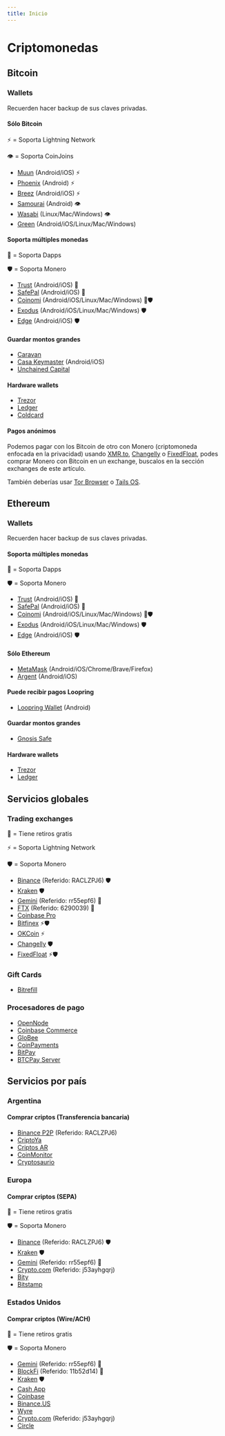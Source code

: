 ```yaml
---
title: Inicio
---
```


# Criptomonedas

## Bitcoin

### Wallets

Recuerden hacer backup de sus claves privadas.

#### Sólo Bitcoin

⚡ = Soporta Lightning Network

👁 = Soporta CoinJoins

- [Muun](https://muun.com/) (Android/iOS) ⚡
- [Phoenix](https://phoenix.acinq.co/) (Android) ⚡
- [Breez](https://breez.technology/) (Android/iOS) ⚡
- [Samourai](https://samouraiwallet.com/) (Android) 👁
- [Wasabi](https://www.wasabiwallet.io/) (Linux/Mac/Windows) 👁
- [Green](https://blockstream.com/green/) (Android/iOS/Linux/Mac/Windows)

#### Soporta múltiples monedas

📱 = Soporta Dapps

🛡️ = Soporta Monero

- [Trust](https://trustwallet.com/) (Android/iOS) 📱
- [SafePal](https://www.safepal.io/download) (Android/iOS) 📱
- [Coinomi](https://www.coinomi.com/) (Android/iOS/Linux/Mac/Windows) 📱🛡️
- [Exodus](https://www.exodus.io/) (Android/iOS/Linux/Mac/Windows) 🛡️
- [Edge](https://edge.app/) (Android/iOS) 🛡️

#### Guardar montos grandes

- [Caravan](https://unchained-capital.github.io/caravan)
- [Casa Keymaster](https://keys.casa/keymaster/) (Android/iOS)
- [Unchained Capital](https://unchained-capital.com/vaults/)

#### Hardware wallets

- [Trezor](https://trezor.io/)
- [Ledger](https://www.ledger.com/)
- [Coldcard](https://coldcardwallet.com/)

#### Pagos anónimos

Podemos pagar con los Bitcoin de otro con Monero (criptomoneda enfocada en la privacidad) usando [XMR.to](https://xmr.to/), [Changelly](https://changelly.com/) o [FixedFloat](https://fixedfloat.com/), podes comprar Monero con Bitcoin en un exchange, buscalos en la sección exchanges de este artículo.

También deberías usar [Tor Browser](https://www.torproject.org/) o [Tails OS](https://tails.boum.org/).

## Ethereum

### Wallets

Recuerden hacer backup de sus claves privadas.

#### Soporta múltiples monedas

📱 = Soporta Dapps

🛡️ = Soporta Monero

- [Trust](https://trustwallet.com/) (Android/iOS) 📱
- [SafePal](https://www.safepal.io/download) (Android/iOS) 📱
- [Coinomi](https://www.coinomi.com/) (Android/iOS/Linux/Mac/Windows) 📱🛡️
- [Exodus](https://www.exodus.io/) (Android/iOS/Linux/Mac/Windows) 🛡️
- [Edge](https://edge.app/) (Android/iOS) 🛡️

#### Sólo Ethereum

- [MetaMask](https://metamask.io/) (Android/iOS/Chrome/Brave/Firefox)
- [Argent](https://www.argent.xyz/) (Android/iOS)

#### Puede recibir pagos Loopring

- [Loopring Wallet](https://loopring.io/) (Android)

#### Guardar montos grandes

- [Gnosis Safe](https://gnosis-safe.io/)

#### Hardware wallets

- [Trezor](https://trezor.io/)
- [Ledger](https://www.ledger.com/)

## Servicios globales

### Trading exchanges

🤑 = Tiene retiros gratis

⚡ = Soporta Lightning Network

🛡️ = Soporta Monero

- [Binance](https://www.binance.com/en/register?ref=RACLZPJ6) (Referido: RACLZPJ6) 🛡️
- [Kraken](https://www.kraken.com/) 🛡️
- [Gemini](https://gemini.com/share/rr55epf6) (Referido: rr55epf6) 🤑
- [FTX](https://ftx.com/#a=6290039) (Referido: 6290039) 🤑
- [Coinbase Pro](https://pro.coinbase.com/)
- [Bitfinex](https://www.bitfinex.com/) ⚡🛡️
- [OKCoin](https://www.okcoin.com/) ⚡
- [Changelly](https://changelly.com/) 🛡️
- [FixedFloat](https://fixedfloat.com/) ⚡🛡️

### Gift Cards

- [Bitrefill](https://www.bitrefill.com/)

### Procesadores de pago

- [OpenNode](https://www.opennode.com/)
- [Coinbase Commerce](https://commerce.coinbase.com/)
- [GloBee](https://globee.com/)
- [CoinPayments](https://www.coinpayments.net/)
- [BitPay](https://bitpay.com/)
- [BTCPay Server](https://btcpayserver.org/)

## Servicios por país

### Argentina

#### Comprar criptos (Transferencia bancaria)

- [Binance P2P](https://www.binance.com/en/register?ref=RACLZPJ6) (Referido: RACLZPJ6)
- [CriptoYa](https://criptoya.com/)
- [Criptos AR](https://criptos.com.ar/)
- [CoinMonitor](https://coinmonitor.info/)
- [Cryptosaurio](https://www.cryptosaurio.com/)

### Europa

#### Comprar criptos (SEPA)

🤑 = Tiene retiros gratis

🛡️ = Soporta Monero

- [Binance](https://www.binance.com/en/register?ref=RACLZPJ6) (Referido: RACLZPJ6) 🛡️
- [Kraken](https://www.kraken.com/) 🛡️
- [Gemini](https://gemini.com/share/rr55epf6) (Referido: rr55epf6) 🤑
- [Crypto.com](https://crypto.com/app/j53ayhgqrj) (Referido: j53ayhgqrj)
- [Bity](https://bity.com/)
- [Bitstamp](https://www.bitstamp.net/)

### Estados Unidos

#### Comprar criptos (Wire/ACH)

🤑 = Tiene retiros gratis

🛡️ = Soporta Monero

- [Gemini](https://gemini.com/share/rr55epf6) (Referido: rr55epf6) 🤑
- [BlockFi](https://blockfi.com/?ref=11b52d14) (Referido: 11b52d14) 🤑
- [Kraken](https://www.kraken.com/) 🛡️
- [Cash App](https://cash.app/)
- [Coinbase](https://www.coinbase.com/)
- [Binance.US](https://www.binance.us/)
- [Wyre](https://www.sendwyre.com/)
- [Crypto.com](https://crypto.com/app/j53ayhgqrj) (Referido: j53ayhgqrj)
- [Circle](https://www.circle.com/)
